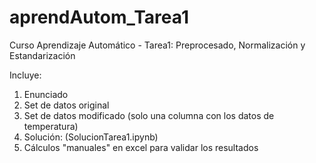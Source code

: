 # aprendAutom_Tarea1
Curso Aprendizaje Automático - Tarea1: Preprocesado, Normalización y Estandarización

Incluye:
  1. Enunciado
  2. Set de datos original
  3. Set de datos modificado (solo una columna con los datos de temperatura)
  4. Solución: (SolucionTarea1.ipynb)
  5. Cálculos "manuales" en excel para validar los resultados

